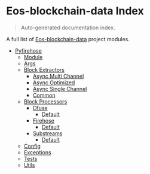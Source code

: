 # Eos-blockchain-data Index

> Auto-generated documentation index.

A full list of [Eos-blockchain-data](https://github.com/Krow10/eos-blockchain-data) project modules.

- [Pyfirehose](pyfirehose/index.md#pyfirehose)
    - [Module](pyfirehose/module.md#module)
    - [Args](pyfirehose/args.md#args)
    - [Block Extractors](pyfirehose/block_extractors/index.md#block-extractors)
        - [Async Multi Channel](pyfirehose/block_extractors/async_multi_channel.md#async-multi-channel)
        - [Async Optimized](pyfirehose/block_extractors/async_optimized.md#async-optimized)
        - [Async Single Channel](pyfirehose/block_extractors/async_single_channel.md#async-single-channel)
        - [Common](pyfirehose/block_extractors/common.md#common)
    - [Block Processors](pyfirehose/block_processors/index.md#block-processors)
        - [Dfuse](pyfirehose/block_processors/dfuse/index.md#dfuse)
            - [Default](pyfirehose/block_processors/dfuse/default.md#default)
        - [Firehose](pyfirehose/block_processors/firehose/index.md#firehose)
            - [Default](pyfirehose/block_processors/firehose/default.md#default)
        - [Substreams](pyfirehose/block_processors/substreams/index.md#substreams)
            - [Default](pyfirehose/block_processors/substreams/default.md#default)
    - [Config](pyfirehose/config.md#config)
    - [Exceptions](pyfirehose/exceptions.md#exceptions)
    - [Tests](pyfirehose/tests/index.md#tests)
    - [Utils](pyfirehose/utils.md#utils)
